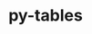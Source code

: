 ---
title: "py-tables"
layout: cache
categories: [package, develop]
meta: {"compilers": ["gcc@11.4.0"], "num_specs": 11, "num_specs_by_stack": {"e4s": 11, "root": 11}, "oss": ["ubuntu22.04"], "platforms": ["linux"], "stacks": ["e4s", "root"], "targets": ["x86_64_v3"], "versions": ["3.9.0"]}
spec_details: [{"compiler": "gcc@11.4.0", "hash": "43r2d6iugusi4o5izig7kqr77tuoh4dv", "os": "ubuntu22.04", "platform": "linux", "size": "-", "stacks": ["e4s", "root"], "target": "x86_64_v3", "variants": ["build_system=python_pip", "+bzip2", "+lzo", "+zlib"], "versions": ["3.9.0"]}, {"compiler": "gcc@11.4.0", "hash": "53mlvdq3huayq6hdf5fnhfkrfs47bhm5", "os": "ubuntu22.04", "platform": "linux", "size": "-", "stacks": ["e4s", "root"], "target": "x86_64_v3", "variants": ["build_system=python_pip", "+bzip2", "+lzo", "+zlib"], "versions": ["3.9.0"]}, {"compiler": "gcc@11.4.0", "hash": "5h2e3m63jbk3a6igufdjewmyfzroxib3", "os": "ubuntu22.04", "platform": "linux", "size": "-", "stacks": ["e4s", "root"], "target": "x86_64_v3", "variants": ["build_system=python_pip", "+bzip2", "+lzo", "+zlib"], "versions": ["3.9.0"]}, {"compiler": "gcc@11.4.0", "hash": "5tdk3eafidzbkkfzc6rlmhora4r6lvmd", "os": "ubuntu22.04", "platform": "linux", "size": "-", "stacks": ["e4s", "root"], "target": "x86_64_v3", "variants": ["build_system=python_pip", "+bzip2", "+lzo", "+zlib"], "versions": ["3.9.0"]}, {"compiler": "gcc@11.4.0", "hash": "6cx35vvjsdmn3gxqtyhtw25nm4fv66re", "os": "ubuntu22.04", "platform": "linux", "size": "-", "stacks": ["e4s", "root"], "target": "x86_64_v3", "variants": ["build_system=python_pip", "+bzip2", "+lzo", "+zlib"], "versions": ["3.9.0"]}, {"compiler": "gcc@11.4.0", "hash": "7cinznq4ictuo52if6p2odhrleimujrn", "os": "ubuntu22.04", "platform": "linux", "size": "-", "stacks": ["e4s", "root"], "target": "x86_64_v3", "variants": ["build_system=python_pip", "+bzip2", "+lzo", "+zlib"], "versions": ["3.9.0"]}, {"compiler": "gcc@11.4.0", "hash": "dezxdb7yg4fzqpwvkudnm3mmh7iyvlut", "os": "ubuntu22.04", "platform": "linux", "size": "-", "stacks": ["e4s", "root"], "target": "x86_64_v3", "variants": ["build_system=python_pip", "+bzip2", "+lzo", "+zlib"], "versions": ["3.9.0"]}, {"compiler": "gcc@11.4.0", "hash": "fhw2xuq7msz3o2c7ybgk6hwwnuzd4pr7", "os": "ubuntu22.04", "platform": "linux", "size": "-", "stacks": ["e4s", "root"], "target": "x86_64_v3", "variants": ["build_system=python_pip", "+bzip2", "+lzo", "+zlib"], "versions": ["3.9.0"]}, {"compiler": "gcc@11.4.0", "hash": "u3obqpnt2ensngihpdditd77h6ehbatl", "os": "ubuntu22.04", "platform": "linux", "size": "-", "stacks": ["e4s", "root"], "target": "x86_64_v3", "variants": ["build_system=python_pip", "+bzip2", "+lzo", "+zlib"], "versions": ["3.9.0"]}, {"compiler": "gcc@11.4.0", "hash": "ubjpdlgphtdcitocwv7aqatnlcjokctc", "os": "ubuntu22.04", "platform": "linux", "size": "-", "stacks": ["e4s", "root"], "target": "x86_64_v3", "variants": ["build_system=python_pip", "+bzip2", "+lzo", "+zlib"], "versions": ["3.9.0"]}, {"compiler": "gcc@11.4.0", "hash": "zbuso3r7czyj7xnvhu5b5udvue3mhrhp", "os": "ubuntu22.04", "platform": "linux", "size": "-", "stacks": ["e4s", "root"], "target": "x86_64_v3", "variants": ["build_system=python_pip", "+bzip2", "+lzo", "+zlib"], "versions": ["3.9.0"]}]
---